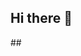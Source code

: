 ## Hi there 👋

<!--
**HernanKing/HernanKing** is a ✨ _special_ ✨ repository because its `README.md` (this file) appears on your GitHub profile.

Here are some ideas to get you started:

- 🔭 I’m currently working as a Freelancer
- 🌱 I’m currently learning SQL
- 👯 I’m looking to collaborate on Data Analitycs
- 🤔 I’m looking for help with Everything !!! LOL 😄 
- 💬 Ask me about Python!
- ⚡ Fun fact: Always on mode learning!
--> ##

